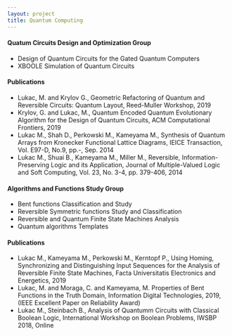 ```yaml
---
layout: project
title: Quantum Computing
---
```

<h4>Quatum Circuits Design and Optimization Group</h4>

- Design of Quantum Circuits for the Gated Quantum Computers
- XBOOLE Simulation of Quantum Circuits

<h4> Publications</h4>
  
- Lukac, M. and Krylov G., Geometric Refactoring of Quantum and Reversible Circuits: Quantum Layout, Reed-Muller Workshop, 2019
- Krylov, G. and Lukac, M., Quantum Encoded Quantum Evolutionary Algorithm for the Design of Quantum Circuits, ACM Computational Frontiers, 2019 
- Lukac M., Shah D., Perkowski M., Kameyama M., Synthesis of Quantum Arrays from Kronecker Functional Lattice Diagrams, IEICE Transaction, Vol. E97-D, No.9, pp.-, Sep. 2014
- Lukac M., Shuai B., Kameyama M., Miller M., Reversible, Information-Preserving Logic and its Application, Journal of Multiple-Valued Logic and Soft Computing, Vol. 23, No. 3-4, pp. 379-406, 2014 

<h4>Algorithms and Functions Study Group</h4>
  
- Bent functions Classification and Study
- Reversible Symmetric functions Study and Classification
- Reversible and Quantum Finite State Machines Analysis
- Quantum algorithms Templates

<h4> Publications</h4>

- Lukac M., Kameyama M., Perkowski M., Kerntopf P., Using Homing, Synchronizing and Distinguishing Input Sequences for the Analysis of Reversible Finite State Machines, Facta Universitatis Electronics and Energetics, 2019
- Lukac, M. and Moraga, C. and Kameyama, M. Properties of Bent Functions in the Truth Domain, Information Digital Technologies, 2019,  (IEEE Excellent Paper on Reliability Award)
- Lukac M., Steinbach B., Analysis of Quantumm Circuits with Classical Boolean Logic, International Workshop on Boolean Problems, IWSBP 2018, Online



